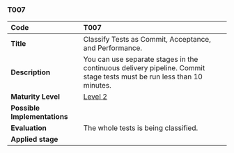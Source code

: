 ### T007

| **Code**           | **T007** |
| :--               | :--      |
| **Title**          | Classify Tests as Commit, Acceptance, and Performance. |
| **Description**    | You can use separate stages in the continuous delivery pipeline. Commit stage tests must be run less than 10 minutes. |
| **Maturity Level** | [Level 2](/levels#level-2) |
| **Possible Implementations** | |
| **Evaluation**     | The whole tests is being classified. |
| **Applied stage**  | |
